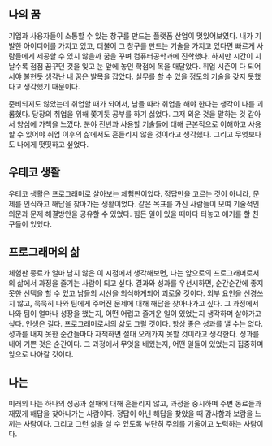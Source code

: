 ## 나의 꿈
기업과 사용자들이 소통할 수 있는 창구를 만드는 플랫폼 산업이 멋있어보였다. 내가 기발한 아이디어를 가지고 있고, 더불어 그 창구를 만드는 기술을 가지고 있다면 빠르게 사람들에게 제공할 수 있지 않을까 꿈을 꾸며 컴퓨터공학과에 진학했다. 하지만 시간이 지날수록 점점 꿈꾸던 것을 잊고 눈 앞에 놓인 학점에 목을 매달았다. 취업 시즌이 다 되어서야 불현듯 생각난 내 꿈은 발목을 잡았다. 실무를 할 수 있을 정도의 기술을 갖지 못했다고 생각했기 때문이다.

준비되지도 않았는데 취업할 때가 되어서, 남들 따라 취업을 해야 한다는 생각이 나를 괴롭혔다. 당장의 취업을 위해 쫓기듯 공부를 하기 싫었다. 그저 외운 것을 말하는 것 같아서 양심에 가책을 느꼈다. 분야 전반과 사용할 기술들에 대해 근본적으로 이해하고 사용할 수 있어야 취업 이후의 삶에서도 흔들리지 않을 것이라고 생각했다. 그리고 무엇보다도 나에게 떳떳하고 싶었다.


## 우테코 생활
우테코 생활은 프로그래머로 살아보는 체험판이었다. 정답만을 고르는 것이 아니라, 문제를 인식하고 해답을 찾아가는 생활이었다. 같은 목표를 가진 사람들이 모여 기술적인 의문과 문제 해결방안을 공유할 수 있었다. 힘든 일이 있을 때마다 터놓고 얘기를 할 친구들이 있었다.


## 프로그래머의 삶
체험판 종료가 얼마 남지 않은 이 시점에서 생각해보면, 나는 앞으로의 프로그래머로서의 삶에서 과정을 즐기는 사람이 되고 싶다. 결과와 성과를 우선시하면, 순간순간에 좋지 못한 선택을 할 수 있고 남들의 시선을 의식하게되어 괴로울 것이다. 외부 요인을 신경쓰지 않고, 묵묵히 나와 팀에게 주어진 문제에 대해 해답을 찾아나가고 싶다. 그 과정에서 나와 팀이 얼마나 성장을 했는지, 어떤 어렵고 즐거운 일이 있었는지 생각하며 살아가고 싶다. 인생은 길다. 프로그래머로서의 삶도 그럴 것이다. 항상 좋은 성과를 낼 수는 없다. 성과를 내지 못한 순간들마다 자책하면 절대 오래가지 못할 것이라고 생각한다. 성과를 내어 기쁜 것은 순간이다. 그 과정에서 무엇을 배웠는지, 어떤 일들이 있었는지 집중하며 앞으로 나아갈 것이다.


## 나는
미래의 나는 하나의 성공과 실패에 대해 흔들리지 않고, 과정을 중시하며 주변 동료들과 재밌게 해답을 찾아나가는 사람이다. 정답이 아닌 해답을 찾았을 때 감사함과 보람을 느끼는 사람이다. 그리고 그런 삶을 살 수 있도록 부단히 주의를 기울이고 노력하는 사람이다.
